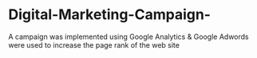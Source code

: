 # Digital-Marketing-Campaign-
A campaign was implemented using Google Analytics &amp; Google Adwords were used to increase the page rank of the web site
